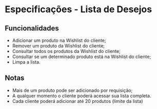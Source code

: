 # Especificações - Lista de Desejos

## Funcionalidades
- Adicionar um produto na Wishlist do cliente;
- Remover um produto da Wishlist do cliente;
- Consultar todos os produtos da Wishlist do cliente;
- Consultar se um determinado produto está na Wishlist do cliente;
- Limpa a lista.

## Notas
- Mais de um produto pode ser adicionado por requisição;
- A qualquer momento o cliente poderá acessar sua lista completa.
- Cada cliente poderá adicionar até 20 produtos (limite da lista)
